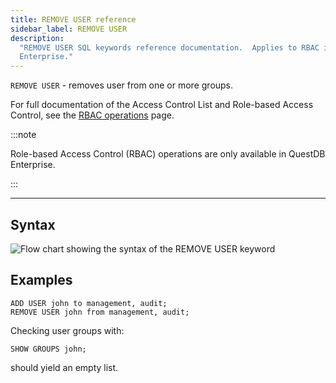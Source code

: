 ```yaml
---
title: REMOVE USER reference
sidebar_label: REMOVE USER
description:
  "REMOVE USER SQL keywords reference documentation.  Applies to RBAC in QuestDB
  Enterprise."
---
```


`REMOVE USER` - removes user from one or more groups.

For full documentation of the Access Control List and Role-based Access Control,
see the [RBAC operations](/docs/operations/rbac) page.

:::note

Role-based Access Control (RBAC) operations are only available in QuestDB
Enterprise.

:::

---

## Syntax

![Flow chart showing the syntax of the REMOVE USER keyword](/img/docs/diagrams/removeUser.svg)

## Examples

```questdb-sql
ADD USER john to management, audit;
REMOVE USER john from management, audit;
```

Checking user groups with:

```questdb-sql
SHOW GROUPS john;
```

should yield an empty list.
